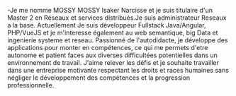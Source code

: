 -Je me nomme MOSSY MOSSY Isaker Narcisse et je suis titulaire d'un Master 2 en Réseaux et services distribués.Je suis administrateur Reseaux a la base. Actuellement
Je suis développeur Fullstack Java/Angular, PHP/VueJS et je m'interesse également au web semantique, big Data et ingenierie systeme et reseau.
Passionné de l'autodidacte, je développe des applications pour monter en compétences, ce qui me permets d'etre autonome et patient faces aux diverses
difficultées potentielles dans un environnement de travail. J'aime relever les défis et je souhaite travailler dans une entreprise motivante respectant les droits et races humaines sans négliger le développement des compétences et la progression professionnelle.

<!---
narcisseisaker/narcisseisaker is a ✨ special ✨ repository because its `README.md` (this file) appears on your GitHub profile.
You can click the Preview link to take a look at your changes.
--->
